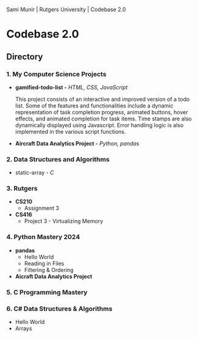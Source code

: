 Sami Munir | Rutgers University | Codebase 2.0
# Codebase 2.0
## Directory
### 1. My Computer Science Projects
* __gamified-todo-list -__ *HTML, CSS, JavaScript*

    This project consists of an interactive and improved version of a todo list. Some of the features and functionalities include a dynamic representation of task completion progress, animated buttons, hover effects, and animated completion for task items. Time stamps are also dynamically displayed using Javascript. Error handling logic is also implemented in the various script functions.
* __Aircraft Data Analytics Project -__ *Python, pandas*
### 2. Data Structures and Algorithms
* static-array - *C*
### 3. Rutgers
* __CS210__
    * Assignment 3
* __CS416__
    * Project 3 - Virtualizing Memory
### 4. Python Mastery 2024
* __pandas__
    * Hello World
    * Reading in Files
    * Filtering & Ordering
* __Aicraft Data Analytics Project__
### 5. C Programming Mastery
### 6. C# Data Structures & Algorithms
* Hello World
* Arrays